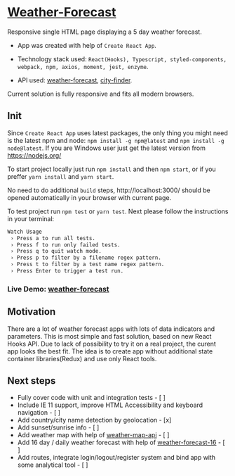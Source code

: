 # [Weather-Forecast](https://tonik1204.github.io/weather-forecast/)

<!-- TOC -->

Responsive single HTML page displaying a 5 day weather forecast.

- App was created with help of `Create React App`.

- Technology stack used: `React(Hooks), Typescript, styled-components, webpack, npm, axios, moment, jest, enzyme`.

- API used: [weather-forecast](https://openweathermap.org/forecast5), [city-finder](https://developers.teleport.org/api/).

Current solution is fully responsive and fits all modern browsers.

## Init

<!-- TOC -->

Since `Create React App` uses latest packages, the only thing you might need is the latest npm and node: `npm install -g npm@latest` and `npm install -g node@latest`. If you are Windows user just get the latest version from https://nodejs.org/

To start project locally just run `npm install` and then `npm start`, or if you preffer `yarn install` and `yarn start`.

No need to do additional `build` steps, http://localhost:3000/ should be opened automatically in your browser with current page.

To test project run `npm test` or `yarn test`.
Next please follow the instructions in your terminal:

```sh
Watch Usage
 › Press a to run all tests.
 › Press f to run only failed tests.
 › Press q to quit watch mode.
 › Press p to filter by a filename regex pattern.
 › Press t to filter by a test name regex pattern.
 › Press Enter to trigger a test run.
```

### Live Demo: [weather-forecast](https://tonik1204.github.io/weather-forecast/)

## Motivation

<!-- TOC -->

There are a lot of weather forecast apps with lots of data indicators and parameters. This is most simple and fast solution, based on new React Hooks API. Due to lack of possibility to try it on a real project, the curent app looks the best fit.
The idea is to create app without additional state container libraries(Redux) and use only React tools.

## Next steps

<!-- TOC -->

- Fully cover code with unit and integration tests - [ ]
- Include IE 11 support, improve HTML Accessibility and keyboard navigation - [ ]
- Add country/city name detection by geolocation - [x]
- Add sunset/sunrise info - [ ]
- Add weather map with help of [weather-map-api](https://openweathermap.org/api/weather-map-2) - [ ]
- Add 16 day / daily weather forecast with help of [weather-forecast-16](https://openweathermap.org/forecast16) - [ ]
- Add routes, integrate login/logout/register system and bind app with some analytical tool - [ ]
